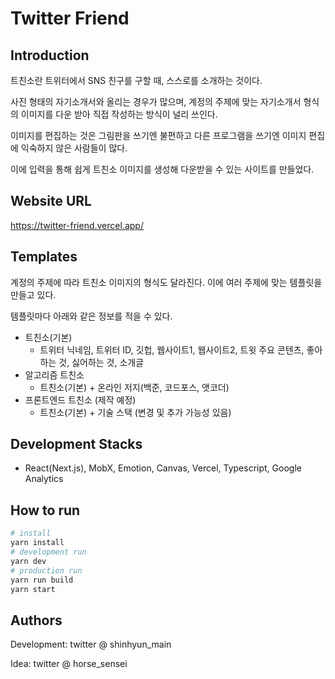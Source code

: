 # Twitter Friend

## Introduction

트친소란 트위터에서 SNS 친구를 구할 때, 스스로를 소개하는 것이다.

사진 형태의 자기소개서와 올리는 경우가 많으며, 계정의 주제에 맞는 자기소개서 형식의 이미지를 다운 받아 직접 작성하는 방식이 널리 쓰인다. 

이미지를 편집하는 것은 그림판을 쓰기엔 불편하고 다른 프로그램을 쓰기엔 이미지 편집에 익숙하지 않은 사람들이 많다.

이에 입력을 통해 쉽게 트친소 이미지를 생성해 다운받을 수 있는 사이트를 만들었다. 

## Website URL

<https://twitter-friend.vercel.app/>

## Templates

계정의 주제에 따라 트친소 이미지의 형식도 달라진다.
이에 여러 주제에 맞는 템플릿을 만들고 있다.

템플릿마다 아래와 같은 정보를 적을 수 있다.
- 트친소(기본) 
  - 트위터 닉네임, 트위터 ID, 깃헙, 웹사이트1, 웹사이트2, 트윗 주요 콘텐츠, 좋아하는 것, 싫어하는 것, 소개글 
- 알고리즘 트친소
  - 트친소(기본) + 온라인 저지(백준, 코드포스, 앳코더)
- 프론트엔드 트친소 (제작 예정)
  - 트친소(기본) + 기술 스택 (변경 및 추가 가능성 있음)

## Development Stacks

- React(Next.js), MobX, Emotion, Canvas, Vercel, Typescript, Google Analytics
  
## How to run 

```bash
# install 
yarn install
# development run 
yarn dev
# production run
yarn run build
yarn start
```

## Authors

Development: twitter @ shinhyun_main

Idea: twitter @ horse_sensei
